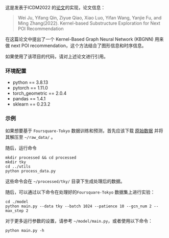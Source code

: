 这是发表于ICDM2022 的[论文](https://arxiv.org/abs/2210.03969)的实现，论文信息：
> Wei Ju, Yifang Qin, Ziyue Qiao, Xiao Luo, Yifan Wang, Yanjie Fu, and Ming Zhang(2022). Kernel-based Substructure Exploration
for Next POI Recommendation

在这篇论文中提出了一个  Kernel-Based Graph Neural Network (KBGNN) 用来做 next POI recommendation，这个方法结合了图形信息和时序信息。

如果使用了该项目的代码，请对上述论文进行引用。

### 环境配置
- python == 3.8.13
- pytorch == 1.11.0 
- torch_geometric == 2.0.4 
- pandas == 1.4.1
- sklearn == 0.23.2

###  示例

如果想要基于  `Foursquare-Tokyo` 数据训练和预测，首先应该下载 [原始数据](https://sites.google.com/site/yangdingqi/home/foursquare-dataset) 并将其解压至  `~/raw_data/` 。

随后，运行命令
```shell
mkdir processed && cd processed
mkdir tky
cd ../utils
python process_data.py
```
这些命令会在 `~/processed/tky/` 目录下生成处理后的数据。

随后，可以通过以下命令在处理好的`Foursquare-Tokyo` 数据集上进行实验：
```shell
cd ./model
python main.py --data tky --batch 1024 --patience 10 --gcn_num 2 --max_step 2
```
对于更多运行参数的设置，请参考  `~/model/main.py`，或者使用以下命令：
```shell
python main.py -h
```